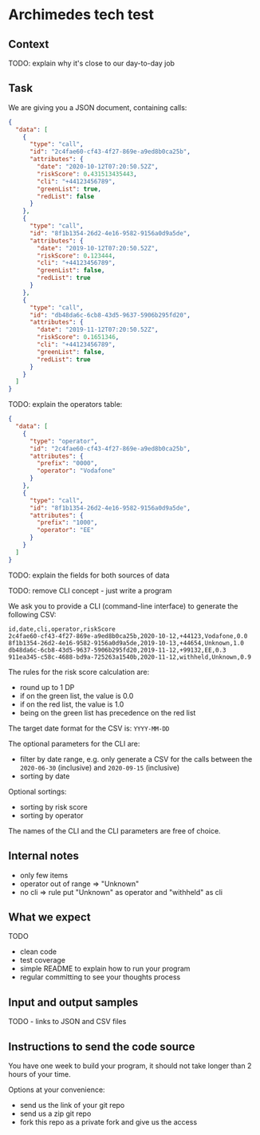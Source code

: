 # Archimedes tech test

## Context

TODO: explain why it's close to our day-to-day job

## Task

We are giving you a JSON document, containing calls:

```json
{
  "data": [
    {
      "type": "call",
      "id": "2c4fae60-cf43-4f27-869e-a9ed8b0ca25b",
      "attributes": {
        "date": "2020-10-12T07:20:50.52Z",
        "riskScore": 0.431513435443,
        "cli": "+44123456789",
        "greenList": true,
        "redList": false
      }
    },
    {
      "type": "call",
      "id": "8f1b1354-26d2-4e16-9582-9156a0d9a5de",
      "attributes": {
        "date": "2019-10-12T07:20:50.52Z",
        "riskScore": 0.123444,
        "cli": "+44123456789",
        "greenList": false,
        "redList": true
      }
    },
    {
      "type": "call",
      "id": "db48da6c-6cb8-43d5-9637-5906b295fd20",
      "attributes": {
        "date": "2019-11-12T07:20:50.52Z",
        "riskScore": 0.1651346,
        "cli": "+44123456789",
        "greenList": false,
        "redList": true
      }
    }
  ]
}
```

TODO: explain the operators table:

```json
{
  "data": [
    {
      "type": "operator",
      "id": "2c4fae60-cf43-4f27-869e-a9ed8b0ca25b",
      "attributes": {
        "prefix": "0000",
        "operator": "Vodafone"
      }
    },
    {
      "type": "call",
      "id": "8f1b1354-26d2-4e16-9582-9156a0d9a5de",
      "attributes": {
        "prefix": "1000",
        "operator": "EE"
      }
    }
  ]
}
```

TODO: explain the fields for both sources of data

TODO: remove CLI concept - just write a program

We ask you to provide a CLI (command-line interface) to generate the following CSV:
```csv
id,date,cli,operator,riskScore
2c4fae60-cf43-4f27-869e-a9ed8b0ca25b,2020-10-12,+44123,Vodafone,0.0
8f1b1354-26d2-4e16-9582-9156a0d9a5de,2019-10-13,+44654,Unknown,1.0
db48da6c-6cb8-43d5-9637-5906b295fd20,2019-11-12,+99132,EE,0.3
911ea345-c58c-4688-bd9a-725263a1540b,2020-11-12,withheld,Unknown,0.9
```

The rules for the risk score calculation are:
- round up to 1 DP
- if on the green list, the value is 0.0
- if on the red list, the value is 1.0
- being on the green list has precedence on the red list

The target date format for the CSV is: `YYYY-MM-DD`

The optional parameters for the CLI are:
- filter by date range, e.g. only generate a CSV for the calls between the `2020-06-30` (inclusive) and `2020-09-15` (inclusive)
- sorting by date

Optional sortings:
- sorting by risk score
- sorting by operator

The names of the CLI and the CLI parameters are free of choice.

## Internal notes

- only few items
- operator out of range => "Unknown"
- no cli => rule put "Unknown" as operator and "withheld" as cli

## What we expect

TODO
- clean code
- test coverage
- simple README to explain how to run your program
- regular committing to see your thoughts process

## Input and output samples

TODO - links to JSON and CSV files

## Instructions to send the code source

You have one week to build your program, it should not take longer than 2 hours of your time.

Options at your convenience:
- send us the link of your git repo
- send us a zip git repo
- fork this repo as a private fork and give us the access
